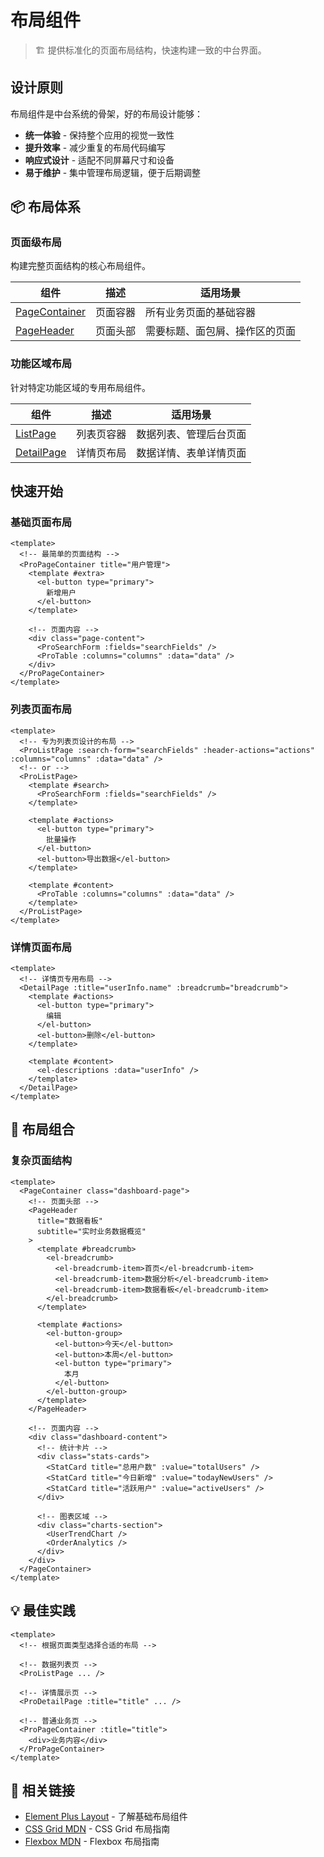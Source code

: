 # 布局组件

> 🏗️ 提供标准化的页面布局结构，快速构建一致的中台界面。

## 设计原则

布局组件是中台系统的骨架，好的布局设计能够：

- **统一体验** - 保持整个应用的视觉一致性
- **提升效率** - 减少重复的布局代码编写
- **响应式设计** - 适配不同屏幕尺寸和设备
- **易于维护** - 集中管理布局逻辑，便于后期调整

## 📦 布局体系

### 页面级布局

构建完整页面结构的核心布局组件。

| 组件                                         | 描述     | 适用场景                       |
| -------------------------------------------- | -------- | ------------------------------ |
| [PageContainer](../components/PageContainer) | 页面容器 | 所有业务页面的基础容器         |
| [PageHeader](../components/PageHeader)       | 页面头部 | 需要标题、面包屑、操作区的页面 |

### 功能区域布局

针对特定功能区域的专用布局组件。

| 组件                                   | 描述       | 适用场景               |
| -------------------------------------- | ---------- | ---------------------- |
| [ListPage](../components/ListPage)     | 列表页容器 | 数据列表、管理后台页面 |
| [DetailPage](../components/DetailPage) | 详情页布局 | 数据详情、表单详情页面 |

## 快速开始

### 基础页面布局

```vue
<template>
  <!-- 最简单的页面结构 -->
  <ProPageContainer title="用户管理">
    <template #extra>
      <el-button type="primary">
        新增用户
      </el-button>
    </template>

    <!-- 页面内容 -->
    <div class="page-content">
      <ProSearchForm :fields="searchFields" />
      <ProTable :columns="columns" :data="data" />
    </div>
  </ProPageContainer>
</template>
```

### 列表页面布局

```vue
<template>
  <!-- 专为列表页设计的布局 -->
  <ProListPage :search-form="searchFields" :header-actions="actions" :columns="columns" :data="data" />
  <!-- or -->
  <ProListPage>
    <template #search>
      <ProSearchForm :fields="searchFields" />
    </template>

    <template #actions>
      <el-button type="primary">
        批量操作
      </el-button>
      <el-button>导出数据</el-button>
    </template>

    <template #content>
      <ProTable :columns="columns" :data="data" />
    </template>
  </ProListPage>
</template>
```

### 详情页面布局

```vue
<template>
  <!-- 详情页专用布局 -->
  <DetailPage :title="userInfo.name" :breadcrumb="breadcrumb">
    <template #actions>
      <el-button type="primary">
        编辑
      </el-button>
      <el-button>删除</el-button>
    </template>

    <template #content>
      <el-descriptions :data="userInfo" />
    </template>
  </DetailPage>
</template>
```

## 🎨 布局组合

### 复杂页面结构

```vue
<template>
  <PageContainer class="dashboard-page">
    <!-- 页面头部 -->
    <PageHeader
      title="数据看板"
      subtitle="实时业务数据概览"
    >
      <template #breadcrumb>
        <el-breadcrumb>
          <el-breadcrumb-item>首页</el-breadcrumb-item>
          <el-breadcrumb-item>数据分析</el-breadcrumb-item>
          <el-breadcrumb-item>数据看板</el-breadcrumb-item>
        </el-breadcrumb>
      </template>

      <template #actions>
        <el-button-group>
          <el-button>今天</el-button>
          <el-button>本周</el-button>
          <el-button type="primary">
            本月
          </el-button>
        </el-button-group>
      </template>
    </PageHeader>

    <!-- 页面内容 -->
    <div class="dashboard-content">
      <!-- 统计卡片 -->
      <div class="stats-cards">
        <StatCard title="总用户数" :value="totalUsers" />
        <StatCard title="今日新增" :value="todayNewUsers" />
        <StatCard title="活跃用户" :value="activeUsers" />
      </div>

      <!-- 图表区域 -->
      <div class="charts-section">
        <UserTrendChart />
        <OrderAnalytics />
      </div>
    </div>
  </PageContainer>
</template>
```

## 💡 最佳实践

```vue
<template>
  <!-- 根据页面类型选择合适的布局 -->

  <!-- 数据列表页 -->
  <ProListPage ... />

  <!-- 详情展示页 -->
  <ProDetailPage :title="title" ... />

  <!-- 普通业务页 -->
  <ProPageContainer :title="title">
    <div>业务内容</div>
  </ProPageContainer>
</template>
```

## 🔗 相关链接

- [Element Plus Layout](https://element-plus.org/zh-CN/component/layout.html) - 了解基础布局组件
- [CSS Grid MDN](https://developer.mozilla.org/zh-CN/docs/Web/CSS/CSS_Grid_Layout) - CSS Grid 布局指南
- [Flexbox MDN](https://developer.mozilla.org/zh-CN/docs/Web/CSS/CSS_Flexible_Box_Layout) - Flexbox 布局指南
